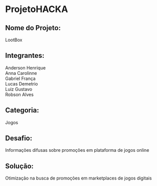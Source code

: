 # ProjetoHACKA


## Nome do Projeto:

LootBox

## Integrantes:

Anderson Henrique  
Anna Carolinne  
Gabriel França  
Lucas Demetrio  
Luiz Gustavo  
Robson Alves  

## Categoria:

Jogos

## Desafio:  

Informações difusas sobre promoções em plataforma de jogos online

## Solução: 

Otimização na busca de promoções em marketplaces de jogos digitais
